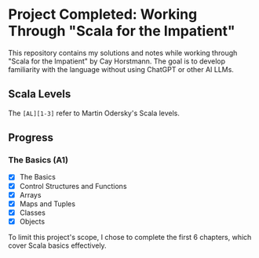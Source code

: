 # Project Completed: Working Through "Scala for the Impatient"

This repository contains my solutions and notes while working through "Scala for the Impatient" by Cay Horstmann. 
The goal is to develop familiarity with the language without using ChatGPT or other AI LLMs.

## Scala Levels
The `[AL][1-3]` refer to Martin Odersky's Scala levels.

## Progress

### The Basics (A1)
- [x] The Basics
- [x] Control Structures and Functions  
- [x] Arrays  
- [x] Maps and Tuples  
- [x] Classes  
- [x] Objects  

To limit this project's scope, I chose to complete the first 6 chapters, which cover Scala basics effectively.
